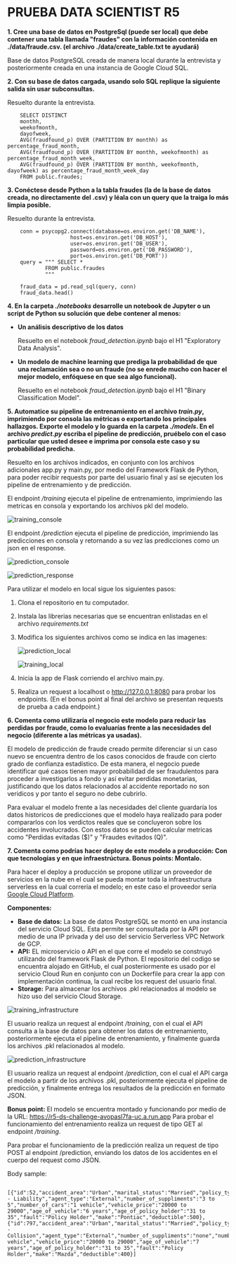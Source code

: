 
# PRUEBA DATA SCIENTIST R5 #
**1. Cree una base de datos en PostgreSql (puede ser local) que debe contener una tabla llamada "fraudes" con la información contenida en ./data/fraude.csv. (el archivo ./data/create_table.txt te ayudará)**

Base de datos PostgreSQL creada de manera local durante la entrevista y posteriormente creada en una instancia de Google Cloud SQL.

**2. Con su base de datos cargada, usando solo SQL replique la siguiente salida sin usar subconsultas.**

Resuelto durante la entrevista.

	    SELECT DISTINCT
	    monthh,
	    weekofmonth,
	    dayofweek,
	    AVG(fraudfound_p) OVER (PARTITION BY monthh) as percentage_fraud_month,
	    AVG(fraudfound_p) OVER (PARTITION BY monthh, weekofmonth) as percentage_fraud_month_week,
	    AVG(fraudfound_p) OVER (PARTITION BY monthh, weekofmonth, dayofweek) as percentage_fraud_month_week_day
	    FROM public.fraudes;

**3. Conéctese desde Python a la tabla fraudes (la de la base de datos creada, no directamente del .csv) y léala con un query que la traiga lo más limpia posible.**

Resuelto durante la entrevista.

	    conn = psycopg2.connect(database=os.environ.get('DB_NAME'),
                        host=os.environ.get('DB_HOST'),
                        user=os.environ.get('DB_USER'),
                        password=os.environ.get('DB_PASSWORD'),
                        port=os.environ.get('DB_PORT'))
	    query = """ SELECT *
			    FROM public.fraudes
			    """
	    
	    fraud_data = pd.read_sql(query, conn)
	    fraud_data.head()

**4.  En la carpeta  _./notebooks_  desarrolle un notebook de Jupyter o un script de Python su solución que debe contener al menos:**
-   **Un análisis descriptivo de los datos**

	Resuelto en el notebook *fraud_detection.ipynb* bajo el H1 "Exploratory Data Analysis".
-   **Un modelo de machine learning que prediga la probabilidad de que una reclamación sea o no un fraude (no se enrede mucho con hacer el mejor modelo, enfóquese en que sea algo funcional).**

	Resuelto en el notebook *fraud_detection.ipynb* bajo el H1 "Binary Classification Model".

**5.  Automatice su pipeline de entrenamiento en el archivo  _train.py_, imprimiendo por consola las métricas o exportando los principales hallazgos. Exporte el modelo y lo guarda en la carpeta  _./models_. En el archivo  _predict.py_  escriba el pipeline de predicción, pruébelo con el caso particular que usted desee e imprima por consola este caso y su probabilidad predicha.**

Resuelto en los archivos indicados, en conjunto con los archivos adicionales app.py y main.py, por medio del Framework Flask de Python, para poder recibir requests por parte del usuario final y así se ejecuten los pipeline de entrenamiento y de predicción.
	
El endpoint */training* ejecuta el pipeline de entrenamiento, imprimiendo las metricas en consola y exportando los archivos pkl del modelo.

![training_console](./data/training_console.png)

El endpoint */prediction* ejecuta el pipeline de predicción, imprimiendo las predicciones en consola y retornando a su vez las predicciones como un json en el response. 

![prediction_console](./data/prediction_console.png)

![prediction_response](./data/prediction_response.png)

Para utilizar el modelo en local sigue los siguientes pasos:
1. Clona el repositorio en tu computador.
2. Instala las librerias necesarias que se encuentran enlistadas en el archivo *requirements.txt*
3. Modifica los siguientes archivos como se indica en las imagenes:

	![prediction_local](./data/prediction_local.png)
	
	![training_local](./data/training_local.png)
	
4. Inicia la app de Flask corriendo el archivo main.py.
5. Realiza un request a localhost o http://127.0.0.1:8080 para probar los endpoints. (En el bonus point al final del archivo se presentan requests de prueba a cada endpoint.)

**6.  Comenta como utilizaría el negocio este modelo para reducir las perdidas por fraude, como lo evaluarías frente a las necesidades del negocio (diferente a las métricas ya usadas).**

El modelo de predicción de fraude creado permite diferenciar si un caso nuevo se encuentra dentro de los casos conocidos de fraude con cierto grado de confianza estadístico. De esta manera, el negocio puede identificar qué casos tienen mayor probabilidad de ser fraudulentos para proceder a investigarlos a fondo y así evitar perdidas monetarias, justificando que los datos relacionados al accidente reportado no son veridicos y por tanto el seguro no debe cubrirlo.
	
Para evaluar el modelo frente a las necesidades del cliente guardaría los datos historicos de predicciones que el modelo haya realizado para poder compararlos con los verdictos reales que se concluyeron sobre los accidentes involucrados. Con estos datos se pueden calcular metricas como "Perdidas evitadas ($)" y "Fraudes evitados (Q)".

**7.  Comenta como podrías hacer deploy de este modelo a producción: Con que tecnologías y en que infraestrúctura. Bonus points: Montalo.**

Para hacer el deploy a producción se propone utilizar un proveedor de servicios en la nube en el cual se pueda montar toda la infraestructura serverless en la cual correría el modelo; en este caso el proveedor sería [Google Cloud Platform](https://cloud.google.com/).
	
**Componentes:**

-  **Base de datos:** La base de datos PostgreSQL se montó en una instancia del servicio Cloud SQL. Esta permite ser consultada por la API por medio de una IP privada y del uso del servicio Serverless VPC Network de GCP.
-  **API:** EL microservicio o API en el que corre el modelo se construyó utilizando del framework Flask de Python. El repositorio del codigo se encuentra alojado en GitHub, el cual posteriormente es usado por el servicio Cloud Run en conjunto con un Dockerfile para crear la app con implementación continua, la cual recibe los request del usuario final.
-  **Storage:** Para almacenar los archivos .pkl relacionados al modelo se hizo uso del servicio Cloud Storage.

![training_infrastructure](./data/training_infrastructure.png)

El usuario realiza un request al endpoint */training*, con el cual el API consulta a la base de datos para obtener los datos de entrenamiento, posteriormente ejecuta el pipeline de entrenamiento, y finalmente guarda los archivos .pkl relacionados al modelo.

![prediction_infrastructure](./data/prediction_infrastructure.png)

El usuario realiza un request al endpoint */prediction*, con el cual el API carga el modelo a partir de los archivos .pkl, posteriormente ejecuta el pipeline de predicción, y finalmente entrega los resultados de la predicción en formato JSON.

**Bonus point:**
El modelo se encuentra montado y funcionando por medio de la URL: https://r5-ds-challenge-avopasl7fa-uc.a.run.app
Para probar el funcionamiento del entrenamiento realiza un request de tipo GET al endpoint */training*.

Para probar el funcionamiento de la predicción realiza un request de tipo POST al endpoint /prediction, enviando los datos de los accidentes en el cuerpo del request como JSON.

Body sample: 

    
        [{"id":52,"accident_area":"Urban","marital_status":"Married","policy_type":"Sedan - Liability","agent_type":"External","number_of_suppliments":"3 to 5","number_of_cars":"1 vehicle","vehicle_price":"20000 to 29000","age_of_vehicle":"6 years","age_of_policy_holder":"31 to 35","fault":"Policy Holder","make":"Pontiac","deductible":500},{"id":797,"accident_area":"Urban","marital_status":"Married","policy_type":"Sedan - Collision","agent_type":"External","number_of_suppliments":"none","number_of_cars":"1 vehicle","vehicle_price":"20000 to 29000","age_of_vehicle":"7 years","age_of_policy_holder":"31 to 35","fault":"Policy Holder","make":"Mazda","deductible":400}]
